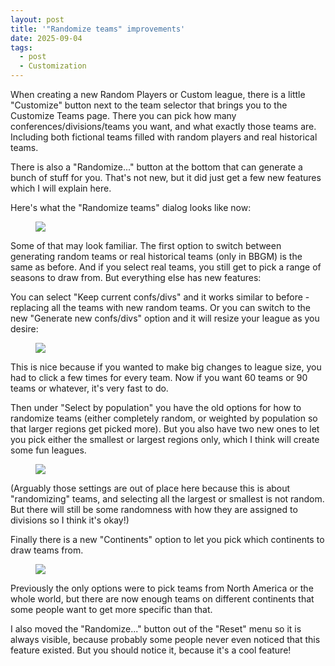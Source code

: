 ```yaml
---
layout: post
title: '"Randomize teams" improvements'
date: 2025-09-04
tags:
  - post
  - Customization
---
```


When creating a new Random Players or Custom league, there is a little "Customize" button next to the team selector that brings you to the Customize Teams page. There you can pick how many conferences/divisions/teams you want, and what exactly those teams are. Including both fictional teams filled with random players and real historical teams.

There is also a "Randomize..." button at the bottom that can generate a bunch of stuff for you. That's not new, but it did just get a few new features which I will explain here.

Here's what the "Randomize teams" dialog looks like now:

<!--more-->

<figure class="overflow-auto"><img src="/files/randomize-teams-improvements-1.png"></figure>

Some of that may look familiar. The first option to switch between generating random teams or real historical teams (only in BBGM) is the same as before. And if you select real teams, you still get to pick a range of seasons to draw from. But everything else has new features:

You can select "Keep current confs/divs" and it works similar to before - replacing all the teams with new random teams. Or you can switch to the new "Generate new confs/divs" option and it will resize your league as you desire:

<figure class="overflow-auto"><img src="/files/randomize-teams-improvements-2.png"></figure>

This is nice because if you wanted to make big changes to league size, you had to click a few times for every team. Now if you want 60 teams or 90 teams or whatever, it's very fast to do.

Then under "Select by population" you have the old options for how to randomize teams (either completely random, or weighted by population so that larger regions get picked more). But you also have two new ones to let you pick either the smallest or largest regions only, which I think will create some fun leagues.

<figure class="overflow-auto"><img src="/files/randomize-teams-improvements-3.png"></figure>

(Arguably those settings are out of place here because this is about "randomizing" teams, and selecting all the largest or smallest is not random. But there will still be some randomness with how they are assigned to divisions so I think it's okay!)

Finally there is a new "Continents" option to let you pick which continents to draw teams from.

<figure class="overflow-auto"><img src="/files/randomize-teams-improvements-4.png"></figure>

Previously the only options were to pick teams from North America or the whole world, but there are now enough teams on different continents that some people want to get more specific than that.

I also moved the "Randomize..." button out of the "Reset" menu so it is always visible, because probably some people never even noticed that this feature existed. But you should notice it, because it's a cool feature!
